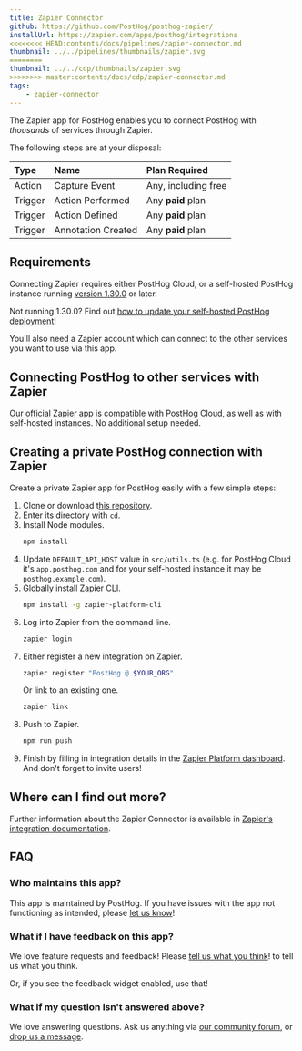 ```yaml
---
title: Zapier Connector
github: https://github.com/PostHog/posthog-zapier/
installUrl: https://zapier.com/apps/posthog/integrations
<<<<<<<< HEAD:contents/docs/pipelines/zapier-connector.md
thumbnail: ../../pipelines/thumbnails/zapier.svg
========
thumbnail: ../../cdp/thumbnails/zapier.svg
>>>>>>>> master:contents/docs/cdp/zapier-connector.md
tags:
    - zapier-connector
---
```


The Zapier app for PostHog enables you to connect PostHog with _thousands_ of services through Zapier.

The following steps are at your disposal:

| Type    | Name               | Plan Required       |
| :------ | :----------------- | :------------------ |
| Action  | Capture Event      | Any, including free |
| Trigger | Action Performed   | Any **paid** plan   |
| Trigger | Action Defined     | Any **paid** plan   |
| Trigger | Annotation Created | Any **paid** plan   |

## Requirements

Connecting Zapier requires either PostHog Cloud, or a self-hosted PostHog instance running [version 1.30.0](https://posthog.com/blog/the-posthog-array-1-30-0) or later.

Not running 1.30.0? Find out [how to update your self-hosted PostHog deployment](https://posthog.com/docs/runbook/upgrading-posthog)!

You'll also need a Zapier account which can connect to the other services you want to use via this app.

## Connecting PostHog to other services with Zapier

[Our official Zapier app](https://zapier.com/apps/posthog/integrations) is compatible with PostHog Cloud, as well as with self-hosted instances. No additional setup needed.

## Creating a private PostHog connection with Zapier

Create a private Zapier app for PostHog easily with a few simple steps:

1. Clone or download t[his repository](https://github.com/PostHog/posthog-zapier/).
2. Enter its directory with `cd`.
3. Install Node modules.
    ```bash
    npm install
    ```
4. Update `DEFAULT_API_HOST` value in `src/utils.ts` (e.g. for PostHog Cloud it's `app.posthog.com` and for your self-hosted instance it may be `posthog.example.com`).
5. Globally install Zapier CLI.
    ```bash
    npm install -g zapier-platform-cli
    ```
6. Log into Zapier from the command line.
    ```bash
    zapier login
    ```
7. Either register a new integration on Zapier.
    ```bash
    zapier register "PostHog @ $YOUR_ORG"
    ```
    Or link to an existing one.
    ```bash
    zapier link
    ```
8. Push to Zapier.
    ```bash
    npm run push
    ```
9. Finish by filling in integration details in the [Zapier Platform dashboard](https://zapier.com/app/developer). And don't forget to invite users!

## Where can I find out more?

Further information about the Zapier Connector is available in [Zapier's integration documentation](https://zapier.com/help/doc/how-to-get-started-with-posthog-on-zapier).

## FAQ

### Who maintains this app?

This app is maintained by PostHog. If you have issues with the app not functioning as intended, please [let us know](http://app.posthog.com/home#supportModal)!

### What if I have feedback on this app?

We love feature requests and feedback! Please [tell us what you think](http://app.posthog.com/home#supportModal)! to tell us what you think.

Or, if you see the feedback widget enabled, use that!

### What if my question isn't answered above?

We love answering questions. Ask us anything via [our community forum](/questions), or [drop us a message](http://app.posthog.com/home#supportModal). 

